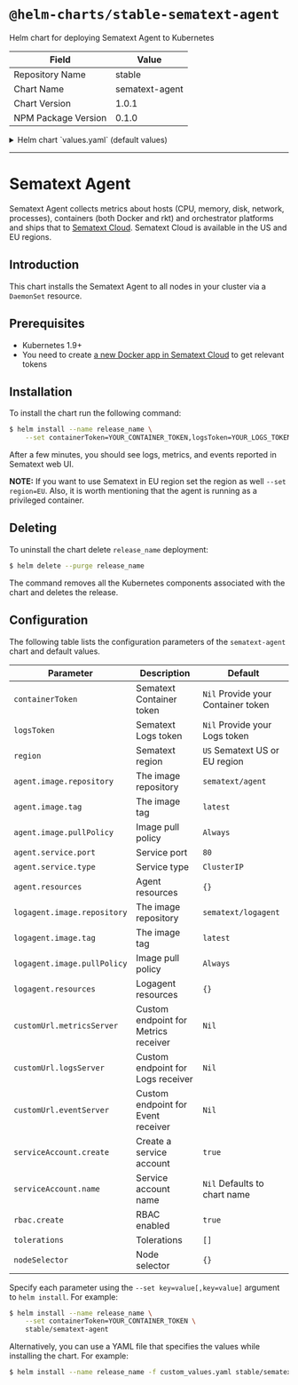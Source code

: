 # `@helm-charts/stable-sematext-agent`

Helm chart for deploying Sematext Agent to Kubernetes

| Field               | Value          |
| ------------------- | -------------- |
| Repository Name     | stable         |
| Chart Name          | sematext-agent |
| Chart Version       | 1.0.1          |
| NPM Package Version | 0.1.0          |

<details>

<summary>Helm chart `values.yaml` (default values)</summary>

```yaml
agent:
  image:
    repository: sematext/agent
    tag: latest
    pullPolicy: Always
  service:
    port: 80
    type: ClusterIP
  config:
    JOURNAL_DIR: /opt/spm/st-agent
    PIPELINE_CONSOLE_OUTPUT: false
    PIPELINE_NULL_OUTPUT: false
    API_SERVER_HOST: 0.0.0.0
    LOGGING_WRITE_EVENTS: false
    LOGGING_REQUEST_TRACKING: false
    AUTODISCO_TEMPLATES_PATH: /etc/agent/autodisco.yml
    LOGGING_LEVEL: warn
  resources: {}

logagent:
  image:
    repository: sematext/logagent
    tag: latest
    pullPolicy: Always
  config:
    LOGSENE_BULK_SIZE: '1000'
    LOGSENE_LOG_INTERVAL: '10000'
  resources: {}

rbac:
  # Specifies whether RBAC resources should be created
  create: true

serviceAccount:
  # Specifies whether a ServiceAccount should be created
  create: true
  # The name of the ServiceAccount to use.
  # If not set and create is true, a name is generated using the fullname template
  name:

# represents the infra token where most metrics, packages, processes, etc. are shipped
infraToken: null
# determines the token for the container app (container metrics are delivered here)
containerToken: null
# logsene token to send logs
logsToken: null

# for private images
# imagePullSecrets:

region: US

# support for custom URLs
customUrl:
  {}
  # metricsServer: https://metrics-receiver.apps.test.sematext.com
  # eventServer: https://event-receiver.apps.test.sematext.com
  # logsServer: https://logs-token-receiver.apps.test.sematext.com

tolerations: []

# Node labels for pod assignment
# Ref: https://kubernetes.io/docs/user-guide/node-selection/
nodeSelector: {}
```

</details>

---

# Sematext Agent

Sematext Agent collects metrics about hosts (CPU, memory, disk, network, processes), containers (both Docker and rkt) and orchestrator platforms and ships that to [Sematext Cloud](https://sematext.com/cloud). Sematext Cloud is available in the US and EU regions.

## Introduction

This chart installs the Sematext Agent to all nodes in your cluster via a `DaemonSet` resource.

## Prerequisites

- Kubernetes 1.9+
- You need to create [a new Docker app in Sematext Cloud](https://apps.sematext.com/ui/integrations/create/docker) to get relevant tokens

## Installation

To install the chart run the following command:

```bash
$ helm install --name release_name \
    --set containerToken=YOUR_CONTAINER_TOKEN,logsToken=YOUR_LOGS_TOKEN stable/sematext-agent
```

After a few minutes, you should see logs, metrics, and events reported in Sematext web UI.

**NOTE:** If you want to use Sematext in EU region set the region as well `--set region=EU`. Also, it is worth mentioning that the agent is running as a privileged container.

## Deleting

To uninstall the chart delete `release_name` deployment:

```bash
$ helm delete --purge release_name
```

The command removes all the Kubernetes components associated with the chart and deletes the release.

## Configuration

The following table lists the configuration parameters of the `sematext-agent` chart and default values.

| Parameter                   | Description                          | Default                            |
| --------------------------- | ------------------------------------ | ---------------------------------- |
| `containerToken`            | Sematext Container token             | `Nil` Provide your Container token |
| `logsToken`                 | Sematext Logs token                  | `Nil` Provide your Logs token      |
| `region`                    | Sematext region                      | `US` Sematext US or EU region      |
| `agent.image.repository`    | The image repository                 | `sematext/agent`                   |
| `agent.image.tag`           | The image tag                        | `latest`                           |
| `agent.image.pullPolicy`    | Image pull policy                    | `Always`                           |
| `agent.service.port`        | Service port                         | `80`                               |
| `agent.service.type`        | Service type                         | `ClusterIP`                        |
| `agent.resources`           | Agent resources                      | `{}`                               |
| `logagent.image.repository` | The image repository                 | `sematext/logagent`                |
| `logagent.image.tag`        | The image tag                        | `latest`                           |
| `logagent.image.pullPolicy` | Image pull policy                    | `Always`                           |
| `logagent.resources`        | Logagent resources                   | `{}`                               |
| `customUrl.metricsServer`   | Custom endpoint for Metrics receiver | `Nil`                              |
| `customUrl.logsServer`      | Custom endpoint for Logs receiver    | `Nil`                              |
| `customUrl.eventServer`     | Custom endpoint for Event receiver   | `Nil`                              |
| `serviceAccount.create`     | Create a service account             | `true`                             |
| `serviceAccount.name`       | Service account name                 | `Nil` Defaults to chart name       |
| `rbac.create`               | RBAC enabled                         | `true`                             |
| `tolerations`               | Tolerations                          | `[]`                               |
| `nodeSelector`              | Node selector                        | `{}`                               |

Specify each parameter using the `--set key=value[,key=value]` argument to `helm install`. For example:

```bash
$ helm install --name release_name \
    --set containerToken=YOUR_CONTAINER_TOKEN \
    stable/sematext-agent
```

Alternatively, you can use a YAML file that specifies the values while installing the chart. For example:

```bash
$ helm install --name release_name -f custom_values.yaml stable/sematext-agent
```
